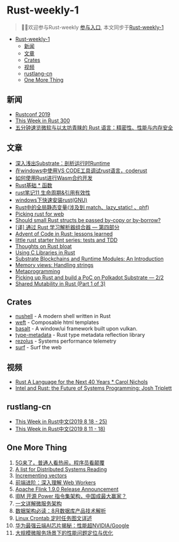 # Rust-weekly-1

> 🎉🎉欢迎参与Rust-weekly [参与入口](https://github.com/rustlang-cn/rustlang-cn/blob/master/docs/weekly/Rust-weekly-next.md), 本文同步于[Rust-weekly-1](https://rustlang-cn.org/weekly/dir/Rust-weekly-1.html)

- [Rust-weekly-1](#rust-weekly-1)
  - [新闻](#%e6%96%b0%e9%97%bb)
  - [文章](#%e6%96%87%e7%ab%a0)
  - [Crates](#crates)
  - [视频](#%e8%a7%86%e9%a2%91)
  - [rustlang-cn](#rustlang-cn)
  - [One More Thing](#one-more-thing)

## 新闻

* [Rustconf 2019](https://rustconf.com/schedule/)
* [This Week in Rust 300](https://this-week-in-rust.org/blog/2019/08/20/this-week-in-rust-300/)
* [五分钟速览微软与以太坊青睐的 Rust 语言：精密性、性能与内存安全](http://www.beenews.pro/a/100074099.html)

## 文章

* [深入浅出Substrate：剖析运行时Runtime](https://blog.csdn.net/u012067469/article/details/100101027)
* [在windows中使用VS CODE工具调试rust语言，coderust](http://www.wld5.com/vscode/13837.html)
* [如何使用Rust进行Wasm合约开发](http://m.elecfans.com/article/1057365.html)
* [Rust基础 * 函数](https://blog.csdn.net/LCSENs/article/details/100084324)
* [rust笔记11 生命周期&引用有效性](https://blog.csdn.net/qq_35976351/article/details/100106327)
* [windows下快速安装rust(GNU)](https://blog.csdn.net/weixin_40411915/article/details/100109793)
* [Rust中的全局静态变量(涉及到 match、lazy_static! 、phf)](https://segmentfault.com/a/1190000019897166)
* [Picking rust for web](https://abe-winter.github.io/wisdom/2019/08/26/rust-for-web.html?utm_source=tuicool&utm_medium=referral)
* [Should small Rust structs be passed by-copy or by-borrow?](https://www.forrestthewoods.com/blog/should-small-rust-structs-be-passed-by-copy-or-by-borrow/?utm_source=tuicool&utm_medium=referral)
* [[译] 通过 Rust 学习解析器组合器 — 第四部分](https://juejin.im/post/5d629f75e51d456210163bc0?utm_source=tuicool&utm_medium=referral)
* [Advent of Code in Rust: lessons learned](https://gendignoux.com/blog/2019/08/25/rust-advent-of-code.html?utm_source=tuicool&utm_medium=referral)
* [little rust starter hint series: tests and TDD](https://dev.to/sassman/little-rust-starter-hint-series-tests-and-tdd-3jim?utm_source=tuicool&utm_medium=referral)
* [Thoughts on Rust bloat](https://raphlinus.github.io/rust/2019/08/21/rust-bloat.html?utm_source=tuicool&utm_medium=referral)
* [Using C Libraries in Rust](https://medium.com/dwelo-r-d/using-c-libraries-in-rust-13961948c72a)
* [Substrate Blockchains and Runtime Modules: An Introduction](https://medium.com/better-programming/substrate-blockchains-and-runtime-modules-an-introduction-866851b550b9)
* [Memory views: Handling strings](https://medium.com/@lorenzogotuned/memory-views-handling-strings-da7b90d5e6d6)
* [Metaprogramming](https://medium.com/de-bijenkorf-techblog/metaprogramming-8c477f042367)
* [Picking up Rust and build a PoC on Polkadot Substrate — 2/2](https://medium.com/@jimmychu/picking-up-rust-and-build-a-poc-on-polkadot-substrate-2-2-fa652de118ae)
* [Shared Mutability in Rust (Part 1 of 3)](https://medium.com/swlh/shared-mutability-in-rust-part-1-of-3-21dc9803c623)

## Crates

* [nushell](https://github.com/nushell/nushell) - A modern shell written in Rust
* [weft](https://github.com/cstorey/weft) - Composable html templates
* [basalt](https://github.com/AustinJ235/basalt) - A window/ui framework built upon vulkan.
* [type-metadata](https://github.com/type-metadata/type-metadata) - Rust type metadata reflection library
* [rezolus](https://github.com/twitter/rezolus) - Systems performance telemetry
* [surf](https://github.com/rustasync/surf) - Surf the web

## 视频

* [Rust A Language for the Next 40 Years * Carol Nichols](https://www.bilibili.com/video/av65398914)
* [Intel and Rust: the Future of Systems Programming: Josh Triplett](https://www.youtube.com/watch?v=l9hM0h6IQDo)

## rustlang-cn

* [This Week in Rust中文(2019 8 18 - 25)](https://github.com/rustlang-cn/rustlang-cn/issues/112)
* [This Week in Rust中文(2019 8 11 - 18)](https://github.com/rustlang-cn/rustlang-cn/issues/109)

## One More Thing

1. [5G来了，普通人看热闹，程序员看颠覆](http://zhuanlan.51cto.com/art/201908/602053.htm?utm_source=tuicool&utm_medium=referral)
2. [A list for Distributed Systems Reading ](https://gist.github.com/rusrushal13/4e66c5733bfdc46e96ee0a2dc20fe9fe)
3. [Incrementing vectors](https://travisdowns.github.io/blog/2019/08/26/vector-inc.html)
4. [前端进阶：深入理解 Web Workers](https://www.tuicool.com/articles/jMRVjee)
5. [Apache Flink 1.9.0 Release Announcement](https://www.tuicool.com/articles/qm2Ezen)
6. [IBM 开源 Power 指令集架构，中国成最大赢家？](https://www.oschina.net/news/109416/opensourced-power-isa-winner-is-china?utm_source=tuicool&utm_medium=referral)
7. [一文详解微服务架构](https://www.tuicool.com/articles/eyM77r3)
8. [数据架构必读：8月数据库产品技术解析](https://dbaplus.cn/news-156-2707-1.html?utm_source=tuicool&utm_medium=referral)
9. [Linux Crontab 定时任务图文详述](https://www.linuxidc.com/Linux/2019-08/160394.htm?utm_source=tuicool&utm_medium=referral)
10. [华为最强云端AI芯片揭秘：性能超NVIDIA/Google](http://news.mydrivers.com/1/642/642714.htm?utm_source=tuicool&utm_medium=referral)
11. [大规模微服务场景下的性能问题定位与优化](http://mp.weixin.qq.com/s?__biz=MzA5OTAyNzQ2OA==&mid=2649702714&idx=1&sn=60da2b6ede670e4ab55eaebce740eb2d&utm_source=tuicool&utm_medium=referral)

